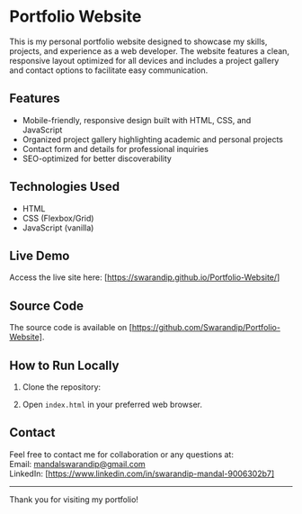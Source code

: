 # Portfolio Website

This is my personal portfolio website designed to showcase my skills, projects, and experience as a web developer. The website features a clean, responsive layout optimized for all devices and includes a project gallery and contact options to facilitate easy communication.

## Features

- Mobile-friendly, responsive design built with HTML, CSS, and JavaScript
- Organized project gallery highlighting academic and personal projects
- Contact form and details for professional inquiries
- SEO-optimized for better discoverability

## Technologies Used

- HTML
- CSS (Flexbox/Grid)
- JavaScript (vanilla)

## Live Demo

Access the live site here: [https://swarandip.github.io/Portfolio-Website/]

## Source Code

The source code is available on [https://github.com/Swarandip/Portfolio-Website].

## How to Run Locally

1. Clone the repository:

2. Open `index.html` in your preferred web browser.

## Contact

Feel free to contact me for collaboration or any questions at:  
Email: mandalswarandip@gmail.com  
LinkedIn: [https://www.linkedin.com/in/swarandip-mandal-9006302b7]  

---

Thank you for visiting my portfolio!
